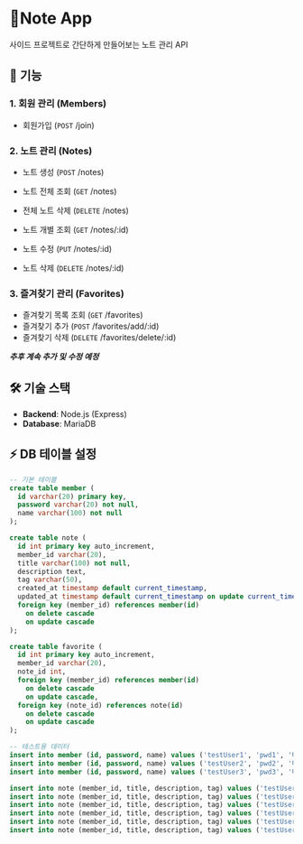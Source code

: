 # 📝Note App

사이드 프로젝트로 간단하게 만들어보는 노트 관리 API

## 📌 기능

### 1. 회원 관리 (Members)

- 회원가입 (`POST` /join)

### 2. 노트 관리 (Notes)

- 노트 생성 (`POST` /notes)
- 노트 전체 조회 (`GET` /notes)
- 전체 노트 삭제 (`DELETE` /notes)

- 노트 개별 조회 (`GET` /notes/:id)
- 노트 수정 (`PUT` /notes/:id)
- 노트 삭제 (`DELETE` /notes/:id)

### 3. 즐겨찾기 관리 (Favorites)

- 즐겨찾기 목록 조회 (`GET` /favorites)
- 즐겨찾기 추가 (`POST` /favorites/add/:id)
- 즐겨찾기 삭제 (`DELETE` /favorites/delete/:id)

***추후 계속 추가 및 수정 예정***

## 🛠️ 기술 스택

- **Backend**: Node.js (Express)
- **Database**: MariaDB

## ⚡ DB 테이블 설정
``` sql
-- 기본 테이블
create table member (
  id varchar(20) primary key,
  password varchar(20) not null,
  name varchar(100) not null
);

create table note (
  id int primary key auto_increment,
  member_id varchar(20),
  title varchar(100) not null,
  description text,
  tag varchar(50),
  created_at timestamp default current_timestamp,
  updated_at timestamp default current_timestamp on update current_timestamp,
  foreign key (member_id) references member(id)
    on delete cascade
    on update cascade
);

create table favorite (
  id int primary key auto_increment,
  member_id varchar(20),
  note_id int,
  foreign key (member_id) references member(id)
    on delete cascade
    on update cascade,
  foreign key (note_id) references note(id)
    on delete cascade
    on update cascade
);

-- 테스트용 데이터
insert into member (id, password, name) values ('testUser1', 'pwd1', '테스트유저1');
insert into member (id, password, name) values ('testUser2', 'pwd2', '테스트유저2');
insert into member (id, password, name) values ('testUser3', 'pwd3', '테스트유저3');

insert into note (member_id, title, description, tag) values ('testUser1', '유저1 제목1', '유저1 노트1 내용', '#유저1_태그1');
insert into note (member_id, title, description, tag) values ('testUser2', '유저2 제목1', '유저2 노트1 내용', '#유저2_태그1');
insert into note (member_id, title, description, tag) values ('testUser2', '유저2 제목2', '유저2 노트2 내용', '#유저2_태그2');
insert into note (member_id, title, description, tag) values ('testUser3', '유저3 제목1', '유저3 노트1 내용', '#유저3_태그1');
insert into note (member_id, title, description, tag) values ('testUser3', '유저3 제목2', '유저3 노트2 내용', '#유저3_태그2');
insert into note (member_id, title, description, tag) values ('testUser3', '유저3 제목3', '유저3 노트3 내용', '#유저3_태그3');
